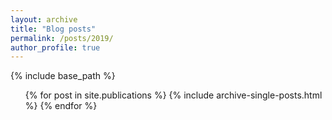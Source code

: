 ```yaml
---
layout: archive
title: "Blog posts"
permalink: /posts/2019/
author_profile: true
---
```

{% include base_path %}

  <ul>{% for post in site.publications %}
    {% include archive-single-posts.html %}
  {% endfor %}</ul>
